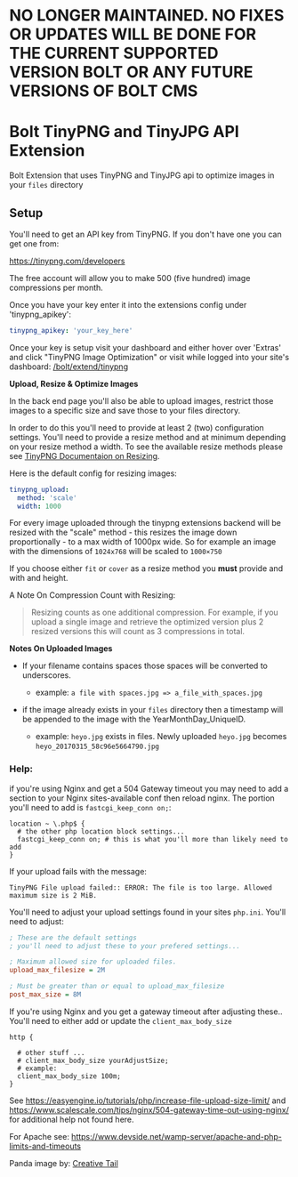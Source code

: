 # NO LONGER MAINTAINED. NO FIXES OR UPDATES WILL BE DONE FOR THE CURRENT SUPPORTED VERSION BOLT OR ANY FUTURE VERSIONS OF BOLT CMS


Bolt TinyPNG and TinyJPG API Extension
======================

Bolt Extension that uses TinyPNG and TinyJPG api to optimize images in your `files` directory

## Setup

You'll need to get an API key from TinyPNG. If you don't have one you can get one from:  

https://tinypng.com/developers  

The free account will allow you to make 500 (five hundred) image compressions per month. 

Once you have your key enter it into the extensions config under 'tinypng_apikey':  

```yaml
tinypng_apikey: 'your_key_here'
```

Once your key is setup visit your dashboard and either hover over 'Extras' and click "TinyPNG Image Optimization" or visit while logged into your site's dashboard:  [/bolt/extend/tinypng](/bolt/extend/tinypng)  

__Upload, Resize & Optimize Images__  

In the back end page you'll also be able to upload images, restrict those images to a specific size and save those to your files directory. 

In order to do this you'll need to provide at least 2 (two) configuration settings. You'll need to provide a resize method and at minimum depending on your resize method a width. To see the available resize methods please see [TinyPNG Documentaion on Resizing](https://tinypng.com/developers/reference/php#resizing-images).  

Here is the default config for resizing images:  

```yaml
tinypng_upload:
  method: 'scale'
  width: 1000
```  

For every image uploaded through the tinypng extensions backend will be resized with the "scale" method - this resizes the image down proportionally - to a max width of 1000px wide. So for example an image with the dimensions of ``1024x768`` will be scaled to ``1000×750``  
  
If you choose either `fit` or ``cover`` as a resize method you __must__ provide and with and height.  


A Note On Compression Count with Resizing:  

>Resizing counts as one additional compression. For example, if you upload a single image and retrieve the optimized version plus 2 resized versions this will count as 3 compressions in total.  


__Notes On Uploaded Images__

* If your filename contains spaces those spaces will be converted to underscores.   
  * example:  ``a file with spaces.jpg => a_file_with_spaces.jpg ``  
  
* if the image already exists in your `files` directory then a timestamp will be appended to the image with the YearMonthDay_UniqueID.  
  * example: ``heyo.jpg`` exists in files. Newly uploaded ``heyo.jpg`` becomes ``heyo_20170315_58c96e5664790.jpg``



### Help:  
if you're using Nginx and get a 504 Gateway timeout you may need to add a section to your Nginx sites-available conf then reload nginx. The portion you'll need to add is ``fastcgi_keep_conn on;``:  

```nginx
location ~ \.php$ {  
  # the other php location block settings...
  fastcgi_keep_conn on; # this is what you'll more than likely need to add
}
```  

If your upload fails with the message:  

``TinyPNG File upload failed:: ERROR: The file is too large. Allowed maximum size is 2 MiB.``  

You'll need to adjust your upload settings found in your sites ``php.ini``. You'll need to adjust:  

```ini
; These are the default settings
; you'll need to adjust these to your prefered settings... 

; Maximum allowed size for uploaded files.
upload_max_filesize = 2M

; Must be greater than or equal to upload_max_filesize
post_max_size = 8M
```  

If you're using Nginx and you get a gateway timeout after adjusting these.. You'll need to either add or update the `client_max_body_size`  

```nginx 
http {  
  
  # other stuff ...
  # client_max_body_size yourAdjustSize;
  # example:  
  client_max_body_size 100m;
}
```  

See https://easyengine.io/tutorials/php/increase-file-upload-size-limit/ and https://www.scalescale.com/tips/nginx/504-gateway-time-out-using-nginx/ for additional help not found here.  

For Apache see: https://www.devside.net/wamp-server/apache-and-php-limits-and-timeouts


Panda image by: <a title="By Creative Tail [CC BY 4.0 (http://creativecommons.org/licenses/by/4.0)], via Wikimedia Commons" href="https://commons.wikimedia.org/wiki/File%3ACreative-Tail-Animal-panda.svg">Creative Tail</a>
